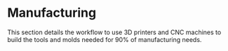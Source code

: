 # Manufacturing
This section details the workflow to use 3D printers and CNC machines to build the tools and molds needed for 90% of manufacturing needs. 
